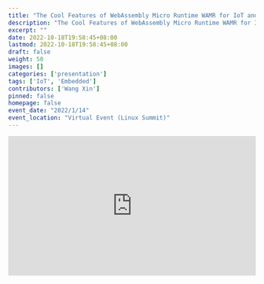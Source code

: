 ```yaml
---
title: "The Cool Features of WebAssembly Micro Runtime WAMR for IoT and Embedded"
description: "The Cool Features of WebAssembly Micro Runtime WAMR for IoT and Embedded"
excerpt: ""
date: 2022-10-18T19:58:45+08:00
lastmod: 2022-10-18T19:58:45+08:00
draft: false
weight: 50
images: []
categories: ['presentation']
tags: ['IoT', 'Embedded']
contributors: ['Wang Xin']
pinned: false
homepage: false
event_date: "2022/1/14"
event_location: "Virtual Event (Linux Summit)"
---
```


<style>
iframe {
  aspect-ratio: 16 / 9;
  width: 100%;
  height: auto;
}
</style>

<iframe src="https://www.youtube.com/embed/LzNXKwBZ70A" title="YouTube video player" frameborder="0" allow="accelerometer; autoplay; clipboard-write; encrypted-media; gyroscope; picture-in-picture" allowfullscreen></iframe>
